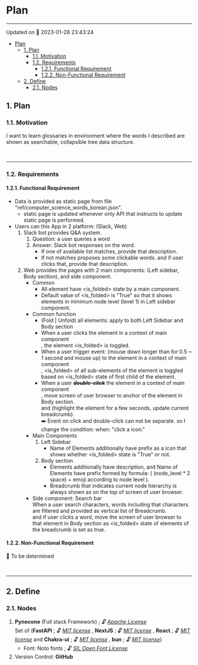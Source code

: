 # Plan

---

Updated on 📅 2023-01-28 23:43:24

- [Plan](#plan)
  - [1. Plan](#1-plan)
    - [1.1. Motivation](#11-motivation)
    - [1.2. Requirements](#12-requirements)
      - [1.2.1. Functional Requirement](#121-functional-requirement)
      - [1.2.2. Non-Functional Requirement](#122-non-functional-requirement)
  - [2. Define](#2-define)
    - [2.1. Nodes](#21-nodes)

## 1. Plan

### 1.1. Motivation

I want to learn glossaries in environment where the words I described are shown as searchable, collapsible tree data structure.

&nbsp;

---

### 1.2. Requirements

#### 1.2.1. Functional Requirement

- Data is provided as static page from file "ref/computer_science_words_korean.json".
  - static page is updated whenever only API that instructs to update static page is performed.
- Users can this App in 2 platform: (Slack, Web)
  1. Slack bot provides Q&A system.
      1. Question: a user queries a word
      2. Answer: Slack bot responses on the word.
          - If one of available list matches, provide that description.
          - If not matches proposes some clickable words. and if user clicks that, provide that description.
  2. Web provides the pages with 2 main components: (Left sidebar, Body section), and side component.
      - Common
        - All element have \<is_folded\> state by a main component.
        - Default value of \<is_folded\> is "True" so that it shows elements in minimum node level (level 1) in Left sidebar component.
      - Common function
        - (Fold | Unfold) all elements: apply to both Left Sidebar and Body section
        - When a user clicks the element in a context of main component  
          , the element \<is_folded\> is toggled.
        - When a user trigger event: (mouse down longer than for 0.5 ~ 1 second and mouse up) to the element in a context of main component  
          , \<is_folded\> of all sub-elements of the element is toggled based on \<is_folded\> state of first child of the element.
        - When a user **~~_double-click_~~** the element in a context of main component  
          , move screen of user browser to anchor of the element in Body section.  
           and (highlight the element for a few seconds, update current breadcrumb).  
          ➡️ Event on click and double-click can not be separate. so I change the condition: when: "click a icon."
      - Main Components
        1. Left Sidebar
            - Name of Elements additionally have prefix as a icon that shows whether \<is_folded\> state is "True" or not.
        2. Body section
            - Elements additionally have description, and Name of Elements have prefix formed by formula: ( (node_level * 2 space) + emoji according to node level ).
            - Breadcrumb that indicates current node hierarchy is always shown as on the top of screen of user browser.
      - Side component: Search bar  
        When a user search characters, words including that characters are filtered and provided as vertical list of Breadcrumb.  
        and if user clicks a word, move the screen of user browser to that element in Body section as \<is_folded\> state of elements of the breadcrumb is set as true.

#### 1.2.2. Non-Functional Requirement

📰 To be determined

&nbsp;

---

## 2. Define

### 2.1. Nodes

1. **Pynecone** (Full stack Framework) ; 🔓 [_Apache License_](https://github.com/pynecone-io/pynecone/blob/main/LICENSE)  
    Set of (**FastAPI** ; 🔓 [_MIT license_](https://github.com/tiangolo/fastapi/blob/master/LICENSE)
    , **NextJS** ; 🔓 [_MIT license_](https://github.com/vercel/next.js/blob/canary/license.md)
    , **React** ; 🔓 [_MIT license_](https://github.com/facebook/react/blob/main/LICENSE) and **Chakra-ui** ; 🔓 [_MIT license_](https://github.com/chakra-ui/chakra-ui/blob/main/LICENSE)
    , **bun** ; 🔓 [_MIT license_](https://github.com/oven-sh/bun#license))
    - Font: Noto fonts ; 🔓 [_SIL Open Font License_](https://github.com/notofonts/noto-fonts/blob/master/LICENSE)
2. Version Control: **GitHub**
